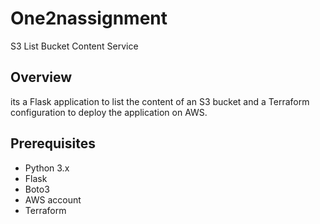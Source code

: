 # One2nassignment

 S3 List Bucket Content Service

## Overview

its a Flask application to list the content of an S3 bucket and a Terraform configuration to deploy the application on AWS.

## Prerequisites

- Python 3.x
- Flask
- Boto3
- AWS account
- Terraform

